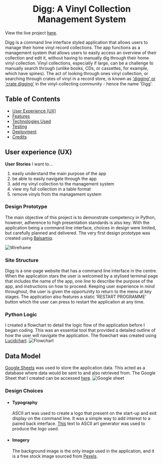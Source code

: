 <h1  align="center">Digg: A Vinyl Collection Management System</h1>

View the live project [here](https://digg.herokuapp.com/).

Digg is a command line interface styled application that allows users to manage their home vinyl record collections. The app functions as a management system that allows users to easily access an overview of their collection and edit it, without having to manually dig through their home vinyl collection. Vinyl collections, especially if large, can be a challenge to manually search through (unlike books, CDs, or cassettes, for example, which have spines). The act of looking through ones vinyl collection, or searching through crates of vinyl in a record store, is known as ['digging' or 'crate digging'](https://en.wiktionary.org/wiki/cratedigger) in the vinyl-collecting community - hence the name 'Digg'. 

## Table of Contents

-   [User Experience (UX)](#)
-   [Features](#)
-   [Technologies Used](#)
-   [Testing](#)
-   [Deployment](#)
-   [Credits](#)

## User experience (UX)
  **User Stories**
I want to...
 1. easily understand the main purpose of the app 
 2. be able to easily navigate through the app 
 3. add my vinyl collection to the management system
 4. view my full collection in a table format 
 5. remove vinyls from the management system

### Design Prototype

The main objective of this project is to demonstrate competency in Python, however, adherence to high presentation standards is also key. With the application being a command line interface, choices in design were limited, but carefully planned and delivered. The very first design prototype was created using [Balsamiq](https://balsamiq.com/). 

![Wireframe](https://github.com/SamarZiadat/Vinyl-Collection-Management-System/blob/main/documentation/supporting-images/wireframe.png?raw=true)
### Site Structure
Digg is a one-page website that has a command line interface in the centre. When the application stars the user is welcomed by a stylised terminal page that includes the name of the app, one line to describe the purpose of the app, and instructions on how to proceed. Keeping user experience in mind throughout, the user is given the opportunity to return to the menu at key stages. The application also features a static 'RESTART PROGRAMME' button which the user can press to restart the application at any time. 

### Python Logic

I created a flowchart to detail the logic flow of the application before I began coding. This was an essential tool that provided a detailed outline of how the user will navigate the application. The flowchart was created using [Lucidchart](https://www.lucidchart.com/).
![Flowchart](https://github.com/SamarZiadat/Vinyl-Collection-Management-System/blob/main/documentation/supporting-images/flowchart.jpeg?raw=true)
## Data Model
[Google Sheets](https://www.google.co.uk/sheets/about/)  was used to store the application data. This acted as a database where data would be sent to and also retrieved from. The Google Sheet that I created can be accessed [here](%5BGoogle%20Sheet%5D%28https://docs.google.com/spreadsheets/d/1VfUBCKy-KVL_C9G4xRcqCyoZqnXmzN99nohblpJxSrE/edit?usp=sharing%29). ![Google sheet](https://github.com/SamarZiadat/Vinyl-Collection-Management-System/blob/main/documentation/supporting-images/google-sheet.png?raw=true)
### Design Choices
-   #### Typography
    
     ASCII art was used to create a logo that present on the start-up and exit display on the command line. It was a simple way to add interest to a paired back interface. [This](https://fsymbols.com/generators/carty/) text to ASCII art generator was used to produce the logo used.

-   #### Imagery
    
     The background image is the only image used in the application, and it is a free stock image sourced from [Pexels](https://www.pexels.com/). 
     